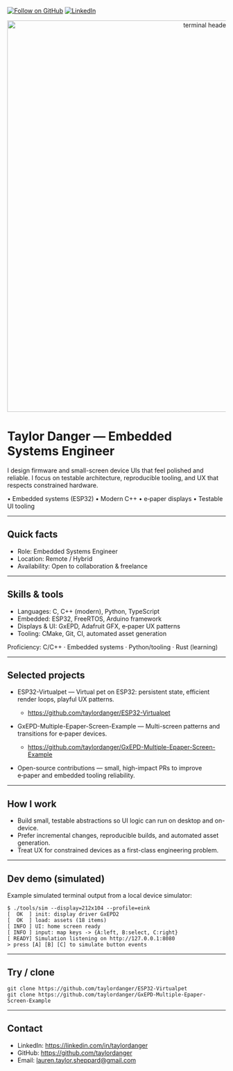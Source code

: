 <!-- Header image + social badges -->
[![Follow on GitHub](https://img.shields.io/github/followers/taylordanger?label=Follow&style=social)](https://github.com/taylordanger)
[![LinkedIn](https://img.shields.io/badge/LinkedIn-%230077B5.svg?style=for-the-badge&logo=linkedin&logoColor=white)](https://linkedin.com/in/taylordanger)

<p align="center">
  <img src="images/terminal-header.svg" alt="terminal header" width="900"/>
</p>

# Taylor Danger — Embedded Systems Engineer

I design firmware and small-screen device UIs that feel polished and reliable. I focus on testable architecture, reproducible tooling, and UX that respects constrained hardware.

• Embedded systems (ESP32) • Modern C++ • e‑paper displays • Testable UI tooling

---

## Quick facts

- Role: Embedded Systems Engineer
- Location: Remote / Hybrid
- Availability: Open to collaboration & freelance

---

## Skills & tools

- Languages: C, C++ (modern), Python, TypeScript
- Embedded: ESP32, FreeRTOS, Arduino framework
- Displays & UI: GxEPD, Adafruit GFX, e‑paper UX patterns
- Tooling: CMake, Git, CI, automated asset generation

Proficiency: C/C++ · Embedded systems · Python/tooling · Rust (learning)

---

## Selected projects

- ESP32-Virtualpet — Virtual pet on ESP32: persistent state, efficient render loops, playful UX patterns.
  - https://github.com/taylordanger/ESP32-Virtualpet

- GxEPD-Multiple-Epaper-Screen-Example — Multi-screen patterns and transitions for e‑paper devices.
  - https://github.com/taylordanger/GxEPD-Multiple-Epaper-Screen-Example

- Open-source contributions — small, high-impact PRs to improve e‑paper and embedded tooling reliability.

---

## How I work

- Build small, testable abstractions so UI logic can run on desktop and on-device.
- Prefer incremental changes, reproducible builds, and automated asset generation.
- Treat UX for constrained devices as a first-class engineering problem.

---

## Dev demo (simulated)

Example simulated terminal output from a local device simulator:

```
$ ./tools/sim --display=212x104 --profile=eink
[  OK  ] init: display driver GxEPD2
[  OK  ] load: assets (18 items)
[ INFO ] UI: home screen ready
[ INFO ] input: map keys -> {A:left, B:select, C:right}
[ READY] Simulation listening on http://127.0.0.1:8080
> press [A] [B] [C] to simulate button events
```

---

## Try / clone

```
git clone https://github.com/taylordanger/ESP32-Virtualpet
git clone https://github.com/taylordanger/GxEPD-Multiple-Epaper-Screen-Example
```

---

## Contact

- LinkedIn: https://linkedin.com/in/taylordanger
- GitHub: https://github.com/taylordanger
- Email: lauren.taylor.sheppard@gmail.com
